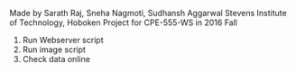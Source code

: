Made by Sarath Raj, Sneha Nagmoti, Sudhansh Aggarwal
Stevens Institute of Technology, Hoboken
Project for CPE-555-WS in 2016 Fall

1. Run Webserver script
2. Run image script
3. Check data online
